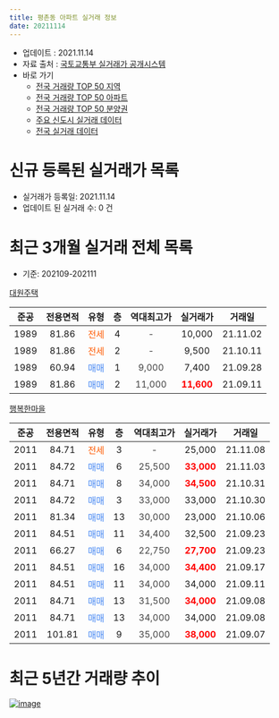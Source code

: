 ```yaml
---
title: 평촌동 아파트 실거래 정보
date: 20211114
---
```


* 업데이트 : 2021.11.14
* 자료 출처 : [국토교통부 실거래가 공개시스템](http://rt.molit.go.kr)
* 바로 가기
    * [전국 거래량 TOP 50 지역](https://apt-info.github.io/apt-trade-info/tr)
    * [전국 거래량 TOP 50 아파트](https://apt-info.github.io/apt-trade-info/ta)
    * [전국 거래량 TOP 50 분양권](https://apt-info.github.io/apt-trade-info/tb)
    * [주요 신도시 실거래 데이터](https://apt-info.github.io/apt-trade-info/newtown)
    * [전국 실거래 데이터](https://apt-info.github.io/apt-trade-info/all)



<script async src="https://pagead2.googlesyndication.com/pagead/js/adsbygoogle.js"></script>
<!-- 기본광고 -->
<ins class="adsbygoogle"
     style="display:block"
     data-ad-client="ca-pub-1142216861245946"
     data-ad-slot="4805727019"
     data-ad-format="auto"
     data-full-width-responsive="true"></ins>
<script>
     (adsbygoogle = window.adsbygoogle || []).push({});
</script>


# 신규 등록된 실거래가 목록

* 실거래가 등록일: 2021.11.14
* 업데이트 된 실거래 수: 0 건




<script async src="https://pagead2.googlesyndication.com/pagead/js/adsbygoogle.js"></script>
<!-- 기본광고 -->
<ins class="adsbygoogle"
     style="display:block"
     data-ad-client="ca-pub-1142216861245946"
     data-ad-slot="4805727019"
     data-ad-format="auto"
     data-full-width-responsive="true"></ins>
<script>
     (adsbygoogle = window.adsbygoogle || []).push({});
</script>


# 최근 3개월 실거래 전체 목록
* 기준: 202109-202111


[대원주택](https://search.naver.com/search.naver?query=%EB%8C%80%EC%9B%90%EC%A3%BC%ED%83%9D)

|준공|전용면적|유형|층|역대최고가|실거래가|거래일|
|:---:|:---:|:---:|:---:|:---:|:---:|:---:|
|1989|81.86|<span style="color:#FF5A00">전세</span>|4|<span style="color:#444444">-</span>|10,000|21.11.02|
|1989|81.86|<span style="color:#FF5A00">전세</span>|2|<span style="color:#444444">-</span>|9,500|21.10.11|
|1989|60.94|<span style="color:#4285F3">매매</span>|1|<span style="color:#444444">9,000</span>|7,400|21.09.28|
|1989|81.86|<span style="color:#4285F3">매매</span>|2|<span style="color:#444444">11,000</span>|<b><span style="color:#FF0000">11,600</span></b>|21.09.11|

[행복한마을](https://search.naver.com/search.naver?query=%ED%96%89%EB%B3%B5%ED%95%9C%EB%A7%88%EC%9D%84)

|준공|전용면적|유형|층|역대최고가|실거래가|거래일|
|:---:|:---:|:---:|:---:|:---:|:---:|:---:|
|2011|84.71|<span style="color:#FF5A00">전세</span>|3|<span style="color:#444444">-</span>|25,000|21.11.08|
|2011|84.72|<span style="color:#4285F3">매매</span>|6|<span style="color:#444444">25,500</span>|<b><span style="color:#FF0000">33,000</span></b>|21.11.03|
|2011|84.71|<span style="color:#4285F3">매매</span>|8|<span style="color:#444444">34,000</span>|<b><span style="color:#FF0000">34,500</span></b>|21.10.31|
|2011|84.72|<span style="color:#4285F3">매매</span>|3|<span style="color:#444444">33,000</span>|33,000|21.10.30|
|2011|81.34|<span style="color:#4285F3">매매</span>|13|<span style="color:#444444">30,000</span>|23,000|21.10.06|
|2011|84.51|<span style="color:#4285F3">매매</span>|11|<span style="color:#444444">34,400</span>|32,500|21.09.23|
|2011|66.27|<span style="color:#4285F3">매매</span>|6|<span style="color:#444444">22,750</span>|<b><span style="color:#FF0000">27,700</span></b>|21.09.23|
|2011|84.51|<span style="color:#4285F3">매매</span>|16|<span style="color:#444444">34,000</span>|<b><span style="color:#FF0000">34,400</span></b>|21.09.17|
|2011|84.51|<span style="color:#4285F3">매매</span>|11|<span style="color:#444444">34,000</span>|34,000|21.09.11|
|2011|84.71|<span style="color:#4285F3">매매</span>|13|<span style="color:#444444">31,500</span>|<b><span style="color:#FF0000">34,000</span></b>|21.09.08|
|2011|84.71|<span style="color:#4285F3">매매</span>|13|<span style="color:#444444">34,000</span>|34,000|21.09.08|
|2011|101.81|<span style="color:#4285F3">매매</span>|9|<span style="color:#444444">35,000</span>|<b><span style="color:#FF0000">38,000</span></b>|21.09.07|



<script async src="https://pagead2.googlesyndication.com/pagead/js/adsbygoogle.js"></script>
<!-- 기본광고 -->
<ins class="adsbygoogle"
     style="display:block"
     data-ad-client="ca-pub-1142216861245946"
     data-ad-slot="4805727019"
     data-ad-format="auto"
     data-full-width-responsive="true"></ins>
<script>
     (adsbygoogle = window.adsbygoogle || []).push({});
</script>


# 최근 5년간 거래량 추이


<div style="width:100%;">
    <canvas id="deal_progress" height="200"></canvas>
</div>

<script>
new Chart(document.getElementById("deal_progress"), {
    type: 'line',
    data: {
        labels: ['16.01','16.02','16.03','16.04','16.05','16.06','16.07','16.08','16.09','16.10','16.11','16.12','17.01','17.02','17.03','17.04','17.05','17.06','17.07','17.08','17.09','17.12','18.01','18.02','18.03','18.04','18.05','18.06','18.07','18.08','18.09','18.10','18.11','18.12','19.01','19.02','19.03','19.04','19.05','19.06','19.07','19.08','19.09','19.10','19.11','19.12','20.01','20.02','20.03','20.04','20.05','20.06','20.07','20.08','20.09','20.10','20.11','20.12','21.01','21.02','21.03','21.04','21.05','21.07','21.08','21.09','21.10','21.11'],
        datasets: [{
            label: '매매/분양권',
            data: [3,4,2,0,5,2,5,3,2,4,1,0,6,4,8,2,3,2,2,3,3,5,2,2,3,2,2,5,1,4,3,1,2,3,2,3,4,3,4,4,3,5,6,2,2,5,3,13,6,8,7,8,3,5,3,2,1,3,4,10,4,2,3,2,2,9,3,1],
            borderColor: "rgba(66, 133, 243, 1)",
            backgroundColor: "rgba(66, 133, 243, 0.05)",
            borderWidth: 1,
            pointRadius: 0,
            fill: false,
            lineTension: 0
        },{
            label: '전/월세',
            data: [0,2,6,3,4,1,0,2,0,2,3,1,2,6,3,3,4,1,3,1,0,1,3,2,3,1,4,3,1,1,1,0,4,2,0,1,1,4,2,2,1,4,1,1,2,2,2,0,0,2,2,2,0,2,0,1,1,1,1,4,2,1,1,1,0,0,1,2],
            borderColor: "rgba(255, 90, 0, 1)",
            backgroundColor: "rgba(255, 90, 0, 0.05)",
            borderWidth: 1,
            pointRadius: 0,
            fill: false,
            lineTension: 0
        },{
            label: '합계',
            data: [3,6,8,3,9,3,5,5,2,6,4,1,8,10,11,5,7,3,5,4,3,6,5,4,6,3,6,8,2,5,4,1,6,5,2,4,5,7,6,6,4,9,7,3,4,7,5,13,6,10,9,10,3,7,3,3,2,4,5,14,6,3,4,3,2,9,4,3],
            borderColor: "rgba(0, 0, 0, 1)",
            backgroundColor: "rgba(0, 0, 0, 0.03)",
            borderWidth: 0.1,
            pointRadius: 0,
            fill: true,
            lineTension: 0
        }
        ]
    },
    options: {
        responsive: true,
        title: {
            display: false
        },
        tooltips: {
            mode: 'index',
            intersect: false
        },
        hover: {
            mode: 'nearest',
            intersect: true
        },
        scales: {
            xAxes: [{
                display: true,
                scaleLabel: {
                    display: true,
                    labelString: '년/월'
                }
            }],
            yAxes: [{
                display: true,
                ticks: {
                    suggestedMin: 0,
                },
                scaleLabel: {
                    display: true,
                    labelString: '실거래 수'
                }
            }]
        }
    }
});

</script>


[![image](https://apt-info.github.io/images/2020-01-03-apt-trade-info/1024x500.png)](https://play.google.com/store/apps/details?id=com.aptinfo.apttradeinfo)


